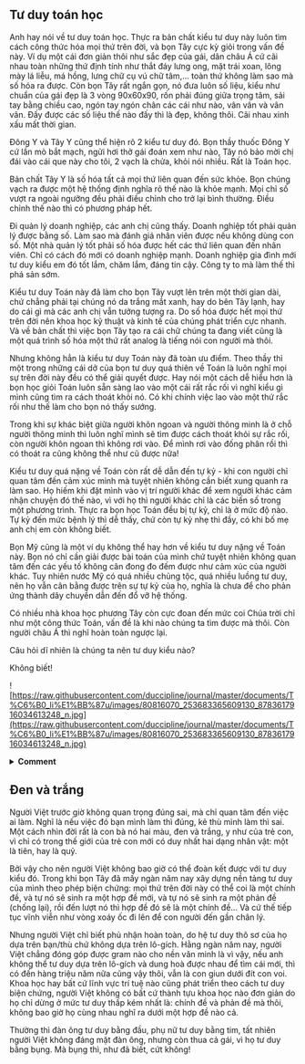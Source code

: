## Tư duy toán học

Anh hay nói về tư duy toán học. Thực ra bản chất kiểu tư duy này luôn tìm cách công thức hóa mọi thứ trên đời, và bọn Tây cực kỳ giỏi trong vấn đề này. Ví dụ một cái đơn giản thôi như sắc đẹp của gái, dân châu Á cứ cãi nhau toàn những thứ định tính như thắt đáy lưng ong, mặt trái xoan, lông mày lá liễu, má hồng, lưng chữ cụ vú chữ tâm,... toàn thứ không làm sao mà số hóa ra được. Còn bọn Tây rất ngắn gọn, nó đưa luôn số liệu, kiểu như chuẩn của gái đẹp là 3 vòng 90x60x90, rốn phải đúng giữa trọng tâm, sải tay bằng chiều cao, ngón tay ngón chân các cái như nào, vân vân và vân vân. Đấy được các số liệu thế nào đấy thì là đẹp, không thôi. Cãi nhau xinh xấu mất thời gian.

Đông Y và Tây Y cũng thể hiện rõ 2 kiểu tư duy đó. Bọn thầy thuốc Đông Y cứ lần mò bắt mạch, ngửi hơi thở gái đoán xem như nào, Tây nó bảo mời chị đái vào cái que này cho tôi, 2 vạch là chửa, khỏi nói nhiều. Rất là Toán học.

Bản chất Tây Y là số hóa tất cả mọi thứ liên quan đến sức khỏe. Bọn chúng vạch ra được một hệ thống định nghĩa rõ thế nào là khỏe mạnh. Mọi chỉ số vượt ra ngoài ngưỡng đều phải điều chỉnh cho trở lại bình thường. Điều chỉnh thế nào thì có phương pháp hết.

Đi quản lý doanh nghiệp, các anh chị cũng thấy. Doanh nghiệp tốt phải quản lý được bằng số. Làm sao mà đánh giá nhân viên được nếu không dùng con số. Một nhà quản lý tốt phải số hóa được hết các thứ liên quan đến nhân viên. Chỉ có cách đó mới có doanh nghiệp mạnh. Doanh nghiệp gia đình mới tư duy kiểu em đó tốt lắm, chăm lắm, đáng tin cậy. Công ty to mà làm thế thì phá sản sớm.

Kiểu tư duy Toán này đã làm cho bọn Tây vượt lên trên một thời gian dài, chứ chẳng phải tại chúng nó da trắng mắt xanh, hay do bên Tây lạnh, hay do cái gì mà các anh chị vẫn tưởng tượng ra. Do số hóa được hết mọi thứ trên đời nên khoa học kỹ thuật và kinh tế của chúng phát triển cực nhanh. Và về bản chất thì việc bọn Tây tạo ra cái chữ chúng ta đang viết cũng là một quá trình số hóa một thứ rất analog là tiếng nói con người mà thôi.

Nhưng không hẳn là kiểu tư duy Toán này đã toàn ưu điểm. Theo thầy thì một trong những cái dở của bọn tư duy quá thiên về Toán là luôn nghĩ mọi sự trên đời này đều có thể giải quyết được. Hay nói một cách dễ hiểu hơn là bọn học giỏi Toán luôn sẵn sàng lao vào một cái rất rắc rối vì nghĩ kiểu gì mình cũng tìm ra cách thoát khỏi nó. Có khi chính việc lao vào một thứ rắc rối như thế làm cho bọn nó thấy sướng.

Trong khi sự khác biệt giữa người khôn ngoan và người thông minh là ở chỗ người thông minh thì luôn nghĩ mình sẽ tìm được cách thoát khỏi sự rắc rối, còn người khôn ngoan thì không rơi vào. Để mình rơi vào đống phân rồi thì có thoát ra cũng không thể như cũ được nữa!

Kiểu tư duy quá nặng về Toán còn rất dễ dẫn đến tự kỷ - khi con người chỉ quan tâm đến cảm xúc mình mà tuyệt nhiên không cần biết xung quanh ra làm sao. Họ hiếm khi đặt mình vào vị trí người khác để xem người khác cảm nhận chuyện đó thế nào, vì với họ thì người khác chỉ là các biến số trong một phương trình. Thực ra bọn học Toán đều bị tự kỷ, chỉ là ở mức độ nào. Tự kỷ đến mức bệnh lý thì dễ thấy, chứ còn tự kỷ nhẹ thì đầy, có khi bố mẹ anh chị em còn không biết.

Bọn Mỹ cũng là một ví dụ không thể hay hơn về kiểu tư duy nặng về Toán này. Bọn nó chỉ cần giải được bài toán của mình chứ tuyệt nhiên không quan tâm đến các yếu tố không cân đong đo đếm được như cảm xúc của người khác. Tuy nhiên nước Mỹ có quá nhiều chủng tộc, quá nhiều luồng tư duy, nên họ vẫn cân bằng được trên sự tự kỷ của họ, nghĩa là chưa để cho phản ứng thành dây chuyền dẫn đến đổ vỡ hệ thống.

Có nhiều nhà khoa học phương Tây còn cực đoan đến mức coi Chúa trời chỉ như một công thức Toán, vấn đề là khi nào chúng ta tìm được mà thôi. Còn người châu Á thì nghĩ hoàn toàn ngược lại.

Câu hỏi dĩ nhiên là chúng ta nên tư duy kiểu nào?

Không biết!

![https://raw.githubusercontent.com/duccipline/journal/master/documents/T%C6%B0_li%E1%BB%87u/images/80816070_253683365609130_8783617916034613248_n.jpg](https://raw.githubusercontent.com/duccipline/journal/master/documents/T%C6%B0_li%E1%BB%87u/images/80816070_253683365609130_8783617916034613248_n.jpg)

<details close>
<summary><b>Comment</b></summary>
<br>
<img src="https://raw.githubusercontent.com/duccipline/journal/master/documents/T%C6%B0_li%E1%BB%87u/images/Screen%20Shot%202020-01-28%20at%2011.49.08%20AM.jpg" width="75%"></img>
<img src="https://raw.githubusercontent.com/duccipline/journal/master/documents/T%C6%B0_li%E1%BB%87u/images/Screen%20Shot%202020-01-28%20at%2011.50.11%20AM.jpg" width="75%"></img>
<img src="https://raw.githubusercontent.com/duccipline/journal/master/documents/T%C6%B0_li%E1%BB%87u/images/Screen%20Shot%202020-01-28%20at%2011.51.26%20AM.jpg" width="75%"></img>
<img src="https://raw.githubusercontent.com/duccipline/journal/master/documents/T%C6%B0_li%E1%BB%87u/images/Screen%20Shot%202020-01-28%20at%2011.52.51%20AM.jpg" width="75%"></img>
<img src="https://raw.githubusercontent.com/duccipline/journal/master/documents/T%C6%B0_li%E1%BB%87u/images/Screen%20Shot%202020-01-28%20at%2011.54.29%20AM.jpg" width="75%"></img>
</details>

## Đen và trắng

Người Việt trước giờ không quan trọng đúng sai, mà chỉ quan tâm đến việc ai làm. Nghĩ là nếu việc đó bạn mình làm thì đúng, kẻ thù mình làm thì sai. Một cách nhìn đời rất là con bà nó hai màu, đen và trắng, y như của trẻ con, vì chỉ có trong thế giới của trẻ con mới có duy nhất hai dạng nhân vật: một là tiên, hay là quỷ.  

Bởi vậy cho nên người Việt không bao giờ có thể đoàn kết được với tư duy kiểu đó. Trong khi bọn Tây đã mấy ngàn năm nay xây dựng nền tảng tư duy của mình theo phép biện chứng: mọi thứ trên đời này có thể coi là một chính đề, và tự nó sẽ sinh ra một hợp đề mới, và tự nó sẽ sinh ra một phản đề (chống lại), rồi đến lượt nó thì hợp đề đó sẽ là một chính đề... Và cứ thế tiếp tục vĩnh viễn như vòng xoáy ốc đi lên để con người đến gần chân lý.  

Nhưng người Việt chỉ biết phủ nhận hoàn toàn, do hệ tư duy thô sơ của họ dựa trên bạn/thù chứ không dựa trên lô-gích. Hằng ngàn năm nay, người Việt chẳng đóng góp được gram nào cho nền văn minh là vì vậy, nếu anh không thể tư duy dựa trên lô-gích và dung hoà được nhau để tìm cái mới, thì có đến hàng triệu năm nữa cũng vậy thôi, vẫn là con giun dưới đít con voi. Khoa học hay bất cứ lĩnh vực trí tuệ nào cũng phát triển theo cách tư duy biện chứng, người Việt không có bất cứ thành tựu khoa học nào đơn giản do họ chỉ dừng ở mức tư duy thấp kém nhất là: chính đề và phản đề mà thôi, không bao giờ họ cùng nhau nghĩ ra dưới một hợp đề nào cả.  

Thường thì đàn ông tư duy bằng đầu, phụ nữ tư duy bằng tim, tất nhiên người Việt không đáng mặt đàn ông, nhưng còn thua cả gái, vì họ tư duy bằng bụng. Mà bụng thì, như đã biết, cứt không!  

